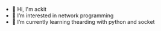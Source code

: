 - 👋 Hi, I'm ackit
- 👀 I’m interested in network programming
- 🌱 I’m currently learning thearding with python and socket

<!---
ackit02/ackit02 is a ✨ special ✨ repository because its `README.md` (this file) appears on your GitHub profile.
You can click the Preview link to take a look at your changes.
--->
